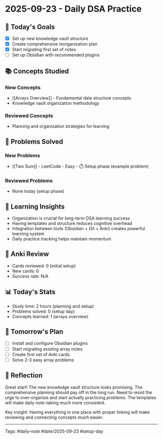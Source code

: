 # 2025-09-23 - Daily DSA Practice

## 🎯 Today's Goals
- [x] Set up new knowledge vault structure
- [x] Create comprehensive reorganization plan
- [x] Start migrating first set of notes
- [ ] Set up Obsidian with recommended plugins

## 📚 Concepts Studied
### New Concepts
- [[Arrays Overview]] - Fundamental data structure concepts
- Knowledge vault organization methodology

### Reviewed Concepts
- Planning and organization strategies for learning

## 🎯 Problems Solved
### New Problems
- [[Two Sum]] - LeetCode - Easy - ⏱️ Setup phase (example problem)

### Reviewed Problems
- None today (setup phase)

## 🧠 Learning Insights
- Organization is crucial for long-term DSA learning success
- Having templates and structure reduces cognitive overhead
- Integration between tools (Obsidian + Git + Anki) creates powerful learning system
- Daily practice tracking helps maintain momentum

## 🎴 Anki Review
- Cards reviewed: 0 (initial setup)
- New cards: 0
- Success rate: N/A

## 📊 Today's Stats
- Study time: 2 hours (planning and setup)
- Problems solved: 0 (setup day)
- Concepts learned: 1 (arrays overview)

## 🔄 Tomorrow's Plan
- [ ] Install and configure Obsidian plugins
- [ ] Start migrating existing array notes
- [ ] Create first set of Anki cards
- [ ] Solve 2-3 easy array problems

## 💭 Reflection
Great start! The new knowledge vault structure looks promising. The comprehensive planning should pay off in the long run. Need to resist the urge to over-organize and start actually practicing problems. The templates will make daily note-taking much more consistent.

Key insight: Having everything in one place with proper linking will make reviewing and connecting concepts much easier.

---
Tags: #daily-note #date/2025-09-23 #setup-day

